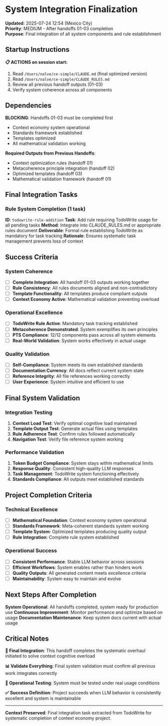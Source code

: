 # System Integration Finalization

**Updated**: 2025-07-24 12:54 (Mexico City)  
**Priority**: MEDIUM - After handoffs 01-03 completion  
**Purpose**: Final integration of all system components and rule establishment

## Startup Instructions

**📋 ACTIONS on session start:**
1. Read `/Users/nalve/ce-simple/CLAUDE.md` (final optimized version)
2. Read `/Users/nalve/ce-simple/CLAUDE_RULES.md` 
3. Review all previous handoff outputs (01-03)
4. Verify system coherence across all components

## Dependencies

**BLOCKING**: Handoffs 01-03 must be completed first
- Context economy system operational
- Standards framework established  
- Templates optimized
- All mathematical validation working

**Required Outputs from Previous Handoffs**:
- Context optimization rules (handoff 01)
- Metacoherence principle integration (handoff 02)
- Optimized templates (handoff 03)
- Mathematical validation framework (handoff 01)

## Final Integration Tasks

### Rule System Completion (1 task)
**ID**: `todowrite-rule-addition`
**Task**: Add rule requiring TodoWrite usage for all pending tasks
**Method**: Integrate into CLAUDE_RULES.md or appropriate rules document
**Deliverable**: Formal rule establishing TodoWrite as mandatory for task tracking
**Rationale**: Ensures systematic task management prevents loss of context

## Success Criteria

### System Coherence
- [ ] **Complete Integration**: All handoff 01-03 outputs working together
- [ ] **Rule Consistency**: All rules documents aligned and non-contradictory
- [ ] **Template Functionality**: All templates produce compliant outputs
- [ ] **Context Economy Active**: Mathematical validation preventing overload

### Operational Excellence
- [ ] **TodoWrite Rule Active**: Mandatory task tracking established
- [ ] **Metacoherence Demonstrated**: System exemplifies its own principles  
- [ ] **PTS Compliance**: 12/12 components pass across all system elements
- [ ] **Real-World Validation**: System works effectively in actual usage

### Quality Validation
- [ ] **Self-Compliance**: System meets its own established standards
- [ ] **Documentation Currency**: All docs reflect current system state
- [ ] **Reference Integrity**: All file references working correctly
- [ ] **User Experience**: System intuitive and efficient to use

## Final System Validation

### Integration Testing
1. **Context Load Test**: Verify optimal cognitive load maintained
2. **Template Output Test**: Generate actual files using templates
3. **Rule Adherence Test**: Confirm rules followed automatically
4. **Navigation Test**: Verify file reference system working

### Performance Validation
1. **Token Budget Compliance**: System stays within mathematical limits
2. **Response Quality**: Consistent high-quality LLM responses
3. **Task Management**: TodoWrite system functioning effectively
4. **Standards Compliance**: All outputs meet established standards

## Project Completion Criteria

### Technical Excellence
- [ ] **Mathematical Foundation**: Context economy system operational
- [ ] **Standards Framework**: Meta-coherent standards system working
- [ ] **Template System**: Optimized templates producing quality output
- [ ] **Rule Integration**: Complete rule system established

### Operational Success
- [ ] **Consistent Performance**: Stable LLM behavior across sessions
- [ ] **Efficient Workflows**: System enables rather than hinders work
- [ ] **Quality Outputs**: All generated content meets excellence criteria
- [ ] **Maintainability**: System easy to maintain and evolve

## Next Steps After Completion

**System Operational**: All handoffs completed, system ready for production use
**Continuous Improvement**: Monitor performance and optimize based on usage
**Documentation Maintenance**: Keep system docs current with actual usage

## Critical Notes

**🎯 Final Integration**: This handoff completes the systematic overhaul initiated to solve context cognitive overload

**📊 Validate Everything**: Final system validation must confirm all previous work integrates correctly

**🔄 Operational Testing**: System must be tested under real usage conditions

**✅ Success Definition**: Project succeeds when LLM behavior is consistently excellent and system is maintainable

---

**Context Preserved**: Final integration task extracted from TodoWrite for systematic completion of context economy project.